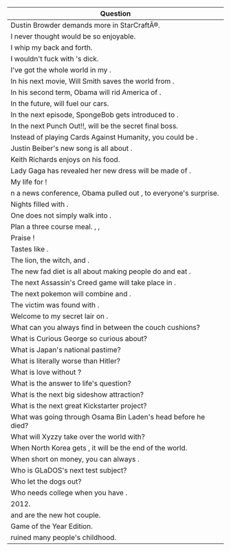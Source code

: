 Question |
--- |
Dustin Browder demands more <BLANK> in StarCraft&#194;&reg;. |
I never thought <BLANK> would be so enjoyable. |
I whip my <BLANK> back and forth. |
I wouldn't fuck <BLANK> with <BLANK>'s dick. |
I've got the whole world in my <BLANK>. |
In his next movie, Will Smith saves the world from <BLANK>. |
In his second term, Obama will rid America of <BLANK>. |
In the future, <BLANK> will fuel our cars. |
In the next episode, SpongeBob gets introduced to <BLANK>. |
In the next Punch Out!!, <BLANK> will be the secret final boss. |
Instead of playing Cards Against Humanity, you could be <BLANK>. |
Justin Beiber's new song is all about <BLANK>. |
Keith Richards enjoys <BLANK> on his food. |
Lady Gaga has revealed her new dress will be made of <BLANK>. |
My life for <BLANK>! |
n a news conference, Obama pulled out <BLANK>, to everyone's surprise. |
Nights filled with <BLANK>. |
One does not simply walk into <BLANK>. |
Plan a three course meal. <BLANK>, <BLANK>, <BLANK> |
Praise <BLANK>! |
Tastes like <BLANK>. |
The lion, the witch, and <BLANK>. |
The new fad diet is all about making people do <BLANK> and eat <BLANK>. |
The next Assassin's Creed game will take place in <BLANK>. |
The next pokemon will combine <BLANK> and <BLANK>. |
The victim was found with <BLANK>. |
Welcome to my secret lair on <BLANK>. |
What can you always find in between the couch cushions? <BLANK> |
What is Curious George so curious about? <BLANK> |
What is Japan's national pastime? <BLANK> |
What is literally worse than Hitler? <BLANK> |
What is love without <BLANK>? |
What is the answer to life's question? <BLANK> |
What is the next big sideshow attraction? <BLANK> |
What is the next great Kickstarter project? <BLANK> |
What was going through Osama Bin Laden's head before he died? <BLANK> |
What will Xyzzy take over the world with? <BLANK> |
When North Korea gets <BLANK>, it will be the end of the world. |
When short on money, you can always <BLANK>. |
Who is GLaDOS's next test subject? <BLANK> |
Who let the dogs out? <BLANK> |
Who needs college when you have <BLANK>. |
<BLANK> 2012. |
<BLANK> and <BLANK> are the new hot couple. |
<BLANK> Game of the Year Edition. |
<BLANK> ruined many people's childhood. |
